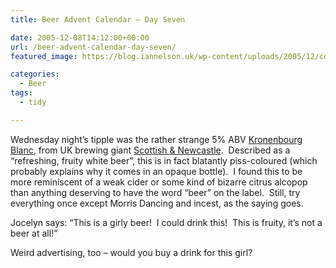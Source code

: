 ```yaml
---
title: Beer Advent Calendar – Day Seven

date: 2005-12-08T14:12:00+00:00
url: /beer-advent-calendar-day-seven/
featured_image: https://blog.iannelson.uk/wp-content/uploads/2005/12/connie1_large_71473873_o-1.jpg

categories:
  - Beer
tags:
  - tidy

---
```

Wednesday night&#8217;s tipple was the rather strange 5% ABV [Kronenbourg Blanc][1], from UK brewing giant [Scottish & Newcastle][2].  Described as a &#8220;refreshing, fruity white beer&#8221;, this is in fact blatantly piss-coloured (which probably explains why it comes in an opaque bottle).  I found this to be more reminiscent of a weak cider or some kind of bizarre citrus alcopop than anything deserving to have the word &#8220;beer&#8221; on the label.  Still, try everything once except Morris Dancing and incest, as the saying goes.

Jocelyn says: &#8220;This is a girly beer!  I could drink this!  This is fruity, it&#8217;s not a beer at all!&#8221;

Weird advertising, too &#8211; would you buy a drink for this girl?<figure class="kg-card kg-image-card">

<img decoding="async" src="https://blog.iannelson.uk/wp-content/uploads/2023/08/connie1_large_71473873_o.jpg" class="kg-image" alt loading="lazy" /> </figure>

 [1]: http://www.k1664.co.uk
 [2]: http://www.google.com/url?sa=t&ct=res&cd=1&url=http%3A//www.scottish-newcastle.com/